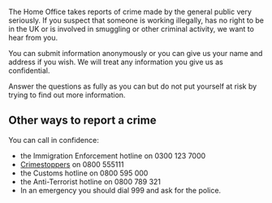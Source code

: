 The Home Office takes reports of crime made by the general public very seriously. If you suspect that someone is working illegally, has no right to be in the UK or is involved in smuggling or other criminal activity, we want to hear from you.

You can submit information anonymously or you can give us your name and address if you wish. We will treat any information you give us as confidential.

Answer the questions as fully as you can but do not put yourself at risk by trying to find out more information.

## Other ways to report a crime
You can call in confidence:

* the Immigration Enforcement hotline on 0300 123 7000
* [Crimestoppers](https://crimestoppers-uk.org) on 0800 555111
* the Customs hotline on 0800 595 000
* the Anti-Terrorist hotline on 0800 789 321
* In an emergency you should dial 999 and ask for the police.
